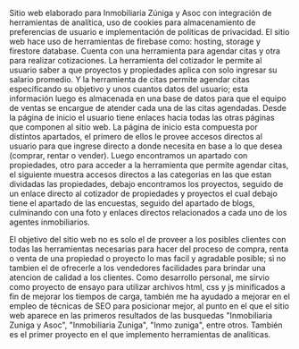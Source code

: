 Sitio web elaborado para Inmobiliaria Zúniga y Asoc con integración de herramientas de analítica, uso de cookies para almacenamiento de preferencias de usuario e implementación de politicas de privacidad.
El sitio web hace uso de herramientas de firebase como: hosting, storage y firestore database. Cuenta con una herramienta para agendar citas y otra para realizar cotizaciones. La herramienta del cotizador le permite al usuario saber a que proyectos y propiedades aplica con solo ingresar su salario promedio. Y la herramienta de citas permite agendar citas especificando su objetivo y unos cuantos datos del usuario; esta información luego es almacenada en una base de datos para que el equipo de ventas se encargue de atender cada una de las citas agendadas.
Desde la página de inicio el usuario tiene enlaces hacia todas las otras páginas que componen al sitio web. La página de inicio esta compuesta por distintos apartados, el primero de ellos le provee accesos directos al usuario para que ingrese directo a donde necesita en base a lo que desea (comprar, rentar o vender). Luego encontramos un apartado con propiedades, otro para acceder a la herramienta que permite agendar citas, el siguiente muestra accesos directos a las categorias en las que estan dividadas las propiedades, debajo encontramos los proyectos, seguido de un enlace directo al cotizador de propiedades y proyectos el cual debajo tiene el apartado de las encuestas, seguido del apartado de blogs, culminando con una foto y enlaces directos relacionados a cada uno de los agentes inmobiliarios.

El objetivo del sitio web no es solo el de proveer a los posibles clientes con todas las herramientas necesarias para hacer del proceso de compra, renta o venta de una propiedad o proyecto lo mas facil y agradable posible; si no tambien el de ofrecerle a los vendedores facilidades para brindar una atencion de calidad a los clientes.
Como desarrollo personal, me sirvio como proyecto de ensayo para utilizar archivos html, css y js minificados a fin de mejorar los tiempos de carga, también me ha ayudado a mejorar en el empleo de técnicas de SEO para posicionar mejor, al punto en el que el sitio web aparece en las primeros resultados de las busquedas "Inmobiliaria Zuniga y Asoc", "Inmobiliaria Zuniga", "Inmo zuniga", entre otros. También es el primer proyecto en el que implemento herramientas de analiticas.
